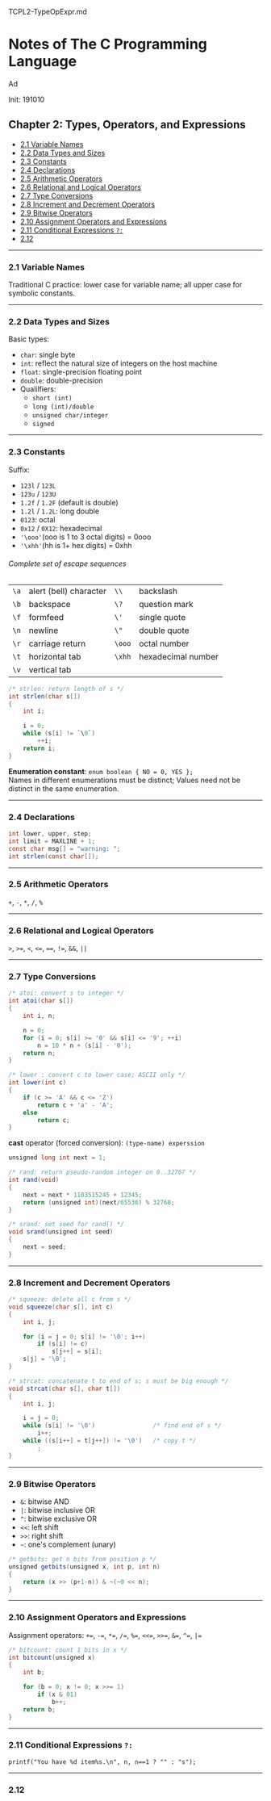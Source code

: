 TCPL2-TypeOpExpr.md

Notes of The C Programming Language
================================================================================

Ad

Init: 191010

Chapter 2: Types, Operators, and Expressions
--------------------------------------------------------------------------------

- [2.1 Variable Names](#21-variable-names)
- [2.2 Data Types and Sizes](#22-data-types-and-sizes)
- [2.3 Constants](#23-constants)
- [2.4 Declarations](#24-declarations)
- [2.5 Arithmetic Operators](#25-arithmetic-operators)
- [2.6 Relational and Logical Operators](#26-relational-and-logical-operators)
- [2.7 Type Conversions](#27-type-conversions)
- [2.8 Increment and Decrement Operators](#28-increment-and-decrement-operators)
- [2.9 Bitwise Operators](#29-bitwise-operators)
- [2.10 Assignment Operators and Expressions](#210-assignment-operators-and-expressions)
- [2.11 Conditional Expressions `?:`](#211-conditional-expressions)
- [2.12](#212)

--------------------------------------------------------------------------------

### 2.1 Variable Names

Traditional C practice: lower case for variable name; all upper case for symbolic constants.

--------------------------------------------------------------------------------

### 2.2 Data Types and Sizes

Basic types:

- `char`: single byte
- `int`: reflect the natural size of integers on the host machine
- `float`: single-precision floating point
- `double`: double-precision
- Qualilfiers:
  - `short (int)`
  - `long (int)/double`
  - `unsigned char/integer`
  - `signed`

--------------------------------------------------------------------------------

### 2.3 Constants

Suffix:

- `123l` / `123L`
- `123u` / `123U`
- `1.2f` / `1.2F` (default is double)
- `1.2l` / `1.2L`: long double
- `0123`: octal
- `0x12` / `0X12`: hexadecimal
- `'\ooo'`(ooo is 1 to 3 octal digits) = 0ooo
- `'\xhh'`(hh is 1+ hex digits) = 0xhh

###### Complete set of escape sequences

|      |                        |        |                    |
| ---- | ---------------------- | ------ | ------------------ |
| `\a` | alert (bell) character | `\\`   | backslash          |
| `\b` | backspace              | `\?`   | question mark      |
| `\f` | formfeed               | `\'`   | single quote       |
| `\n` | newline                | `\"`   | double quote       |
| `\r` | carriage return        | `\ooo` | octal number       |
| `\t` | horizontal tab         | `\xhh` | hexadecimal number |
| `\v` | vertical tab           |

```cs
/* strlen: return length of s */
int strlen(char s[])
{
    int i;

    i = 0;
    while (s[i] != `\0`)
        ++i;
    return i;
}
```

**Enumeration constant**: `enum boolean { NO = 0, YES };`  
Names in different enumerations must be distinct; Values need not be distinct in the same enumeration.

--------------------------------------------------------------------------------

### 2.4 Declarations

```cs
int lower, upper, step;
int limit = MAXLINE + 1;
const char msg[] = "warning: ";
int strlen(const char[]);
```

--------------------------------------------------------------------------------

### 2.5 Arithmetic Operators

`+`, `-`, `*`, `/`, `%`

--------------------------------------------------------------------------------

### 2.6 Relational and Logical Operators

`>`, `>=`, `<`, `<=`, `==`, `!=`, `&&`, `||`

--------------------------------------------------------------------------------

### 2.7 Type Conversions

```cs
/* atoi: convert s to integer */
int atoi(char s[])
{
    int i, n;

    n = 0;
    for (i = 0; s[i] >= '0' && s[i] <= '9'; ++i)
        n = 10 * n + (s[i] - '0');
    return n;
}
```

```cs
/* lower : convert c to lower case; ASCII only */
int lower(int c)
{
    if (c >= 'A' && c <= 'Z')
        return c + 'a' - 'A';
    else
        return c;
}
```

**cast** operator (forced conversion): `(type-name) experssion`

```cs
unsigned long int next = 1;

/* rand: return pseudo-random integer on 0..32767 */
int rand(void)
{
    next = next * 1103515245 + 12345;
    return (unsigned int)(next/65536) % 32768;
}

/* srand: set seed for rand() */
void srand(unsigned int seed)
{
    next = seed;
}
```

--------------------------------------------------------------------------------

### 2.8 Increment and Decrement Operators

```cs
/* squeeze: delete all c from s */
void squeeze(char s[], int c)
{
    int i, j;

    for (i = j = 0; s[i] != '\0'; i++)
        if (s[i] != c)
            s[j++] = s[i];
    s[j] = '\0';
}
```

```cs
/* strcat: concatenate t to end of s; s must be big enough */
void strcat(char s[], char t[])
{
    int i, j;

    i = j = 0;
    while (s[i] != '\0')                /* find end of s */
        i++;
    while ((s[i++] = t[j++]) != '\0')   /* copy t */
        ;
}
```

--------------------------------------------------------------------------------

### 2.9 Bitwise Operators

- `&`: bitwise AND
- `|`: bitwise inclusive OR
- `^`: bitwise exclusive OR
- `<<`: left shift
- `>>`: right shift
- `~`: one's complement (unary)

```cs
/* getbits: get n bits from position p */
unsigned getbits(unsigned x, int p, int n)
{
    return (x >> (p+1-n)) & ~(~0 << n);
}
```

--------------------------------------------------------------------------------

### 2.10 Assignment Operators and Expressions

Assignment operators: `+=`, `-=`, `*=`, `/=`, `%=`, `<<=`, `>>=`, `&=`, `^=`, `|=`

```cs
/* bitcount: count 1 bits in x */
int bitcount(unsigned x)
{
    int b;

    for (b = 0; x != 0; x >>= 1)
        if (x & 01)
            b++;
    return b;
}
```

--------------------------------------------------------------------------------

### 2.11 Conditional Expressions `?:`

`printf("You have %d item%s.\n", n, n==1 ? "" : "s");`

--------------------------------------------------------------------------------

### 2.12